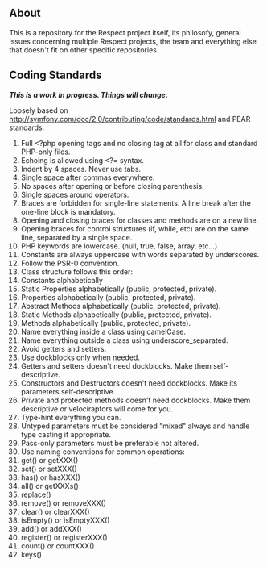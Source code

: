 About
-----

This is a repository for the Respect project itself, its philosofy, 
general issues concerning multiple Respect projects, the team and everything 
else that doesn't fit on other specific repositories.

Coding Standards
----------------

***This is a work in progress. Things will change.***

Loosely based on http://symfony.com/doc/2.0/contributing/code/standards.html and PEAR standards.

1. Full <?php opening tags and no closing tag at all for class and standard PHP-only files.
2. Echoing is allowed using <?= syntax.
3. Indent by 4 spaces. Never use tabs.
4. Single space after commas everywhere.
5. No spaces after opening or before closing parenthesis.
6. Single spaces around operators.
7. Braces are forbidden for single-line statements. A line break after the one-line block is mandatory.
8. Opening and closing braces for classes and methods are on a new line. 
9. Opening braces for control structures (if, while, etc) are on the same line, separated by a single space.
10. PHP keywords are lowercase. (null, true, false, array, etc...)
11. Constants are always uppercase with words separated by underscores.
12. Follow the PSR-0 convention.
13. Class structure follows this order:
  1. Constants alphabetically
  2. Static Properties alphabetically (public, protected, private).
  3. Properties alphabetically (public, protected, private).
  4. Abstract Methods alphabetically (public, protected, private).
  5. Static Methods alphabetically (public, protected, private).
  6. Methods alphabetically (public, protected, private).
14. Name everything inside a class using camelCase.
15. Name everything outside a class using underscore_separated.
16. Avoid getters and setters.
17. Use dockblocks only when needed.
  1. Getters and setters doesn't need dockblocks. Make them self-descriptive.
  2. Constructors and Destructors doesn't need dockblocks. Make its parameters self-descriptive.
  3. Private and protected methods doesn't need dockblocks. Make them descriptive or velociraptors will come for you.
18. Type-hint everything you can. 
  1. Untyped parameters must be considered "mixed" always and handle type casting if appropriate.
  2. Pass-only parameters must be preferable not altered.
19. Use naming conventions for common operations:
  1. get() or getXXX()
  2. set() or setXXX()
  3. has() or hasXXX()
  4. all() or getXXXs()
  5. replace()
  6. remove() or removeXXX()
  7. clear() or clearXXX()
  8. isEmpty() or isEmptyXXX()
  9. add() or addXXX()
  10. register() or registerXXX()
  11. count() or countXXX()
  12. keys()
